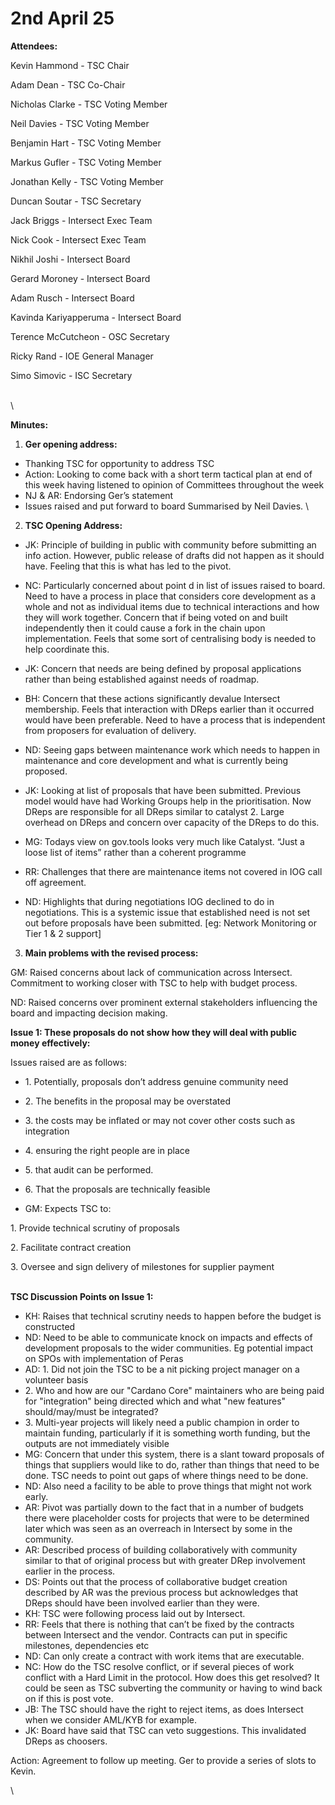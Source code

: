 # 2nd April 25

**Attendees:**

Kevin Hammond - TSC Chair

Adam Dean - TSC Co-Chair

Nicholas Clarke - TSC Voting Member

Neil Davies - TSC Voting Member

Benjamin Hart - TSC Voting Member

Markus Gufler - TSC Voting Member

Jonathan Kelly - TSC Voting Member

Duncan Soutar - TSC Secretary



Jack Briggs - Intersect Exec Team

Nick Cook - Intersect Exec Team



Nikhil Joshi - Intersect Board

Gerard Moroney - Intersect Board

Adam Rusch - Intersect Board&#x20;

Kavinda Kariyapperuma - Intersect Board



Terence McCutcheon - OSC Secretary

Ricky Rand - IOE General Manager

Simo Simovic - ISC Secretary

\
\


**Minutes:**

1. **Ger opening address:**

* Thanking TSC for opportunity to address TSC
* Action: Looking to come back with a short term tactical plan at end of this week having listened to opinion of Committees throughout the week
* NJ & AR: Endorsing Ger’s statement
* Issues raised and put forward to board Summarised by Neil Davies.  \


2. **TSC Opening Address:**

* JK: Principle of building in public with community before submitting an info action. However, public release of drafts did not happen as it should have. Feeling that this is what has led to the pivot.&#x20;



* NC: Particularly concerned about point d in list of issues raised to board. Need to have a process in place that considers core development as a whole and not as individual items due to technical interactions and how they will work together. Concern that if being voted on and built independently then it could cause a fork in the chain upon implementation. Feels that some sort of centralising body is needed to help coordinate this.&#x20;



* JK: Concern that needs are being defined by proposal applications rather than being established against needs of roadmap.&#x20;



* BH: Concern that these actions significantly devalue Intersect membership. Feels that interaction with DReps earlier than it occurred would have been preferable. Need to have a process that is independent from proposers for evaluation of delivery.&#x20;



* ND: Seeing gaps between maintenance work which needs to happen in maintenance and core development and what is currently being proposed.&#x20;



* JK: Looking at list of proposals that have been submitted. Previous model would have had Working Groups help in the prioritisation. Now DReps are responsible for all DReps similar to catalyst 2. Large overhead on DReps and concern over capacity of the DReps to do this.&#x20;



* MG: Todays view on gov.tools looks very much like Catalyst. “Just a loose list of items” rather than a coherent programme



* RR: Challenges that there are maintenance items not covered in IOG call off agreement.&#x20;



* ND: Highlights that during negotiations IOG declined to do in negotiations. This is a systemic issue that established need is not set out before proposals have been submitted. \[eg: Network Monitoring or Tier 1 & 2 support]&#x20;



3. **Main problems with the revised process:**

GM: Raised concerns about lack of communication across Intersect. Commitment to working closer with TSC to help with budget process.&#x20;

ND: Raised concerns over prominent external stakeholders influencing the board and impacting decision making.

**Issue 1: These proposals do not show how they will deal with public money effectively:**

Issues raised are as follows:

* 1\. Potentially, proposals don’t address genuine community need&#x20;
* 2\. The benefits in the proposal may be overstated
* 3\. the costs may be inflated or may not cover other costs such as integration
* 4\. ensuring the right people are in place
* 5\. that audit can be performed.&#x20;
* 6\. That the proposals are technically feasible



* GM: Expects TSC to:

1\. Provide technical scrutiny of proposals

2\. Facilitate contract creation

3\. Oversee and sign delivery of milestones for supplier payment

\
**TSC Discussion Points on Issue 1:**

* KH: Raises that technical scrutiny needs to happen before the budget is constructed
* ND: Need to be able to communicate knock on impacts and effects of development proposals to the wider communities. Eg potential impact on SPOs with implementation of Peras
* AD: 1. Did not join the TSC to be a nit picking project manager on a volunteer basis
* 2\. Who and how are our "Cardano Core" maintainers who are being paid for "integration" being directed which and what "new features" should/may/must be integrated?
* 3\. Multi-year projects will likely need a public champion in order to maintain funding, particularly if it is something worth funding, but the outputs are not immediately visible
* MG: Concern that under this system, there is a slant toward proposals of things that suppliers would like to do, rather than things that need to be done.  TSC needs to point out gaps of where things need to be done.&#x20;
* ND: Also need a facility to be able to prove things that might not work early.
* AR: Pivot was partially down to the fact that in a number of budgets there were placeholder costs for projects that were to be determined later which was seen as an overreach in Intersect by some in the community.&#x20;
* AR: Described process of building collaboratively with community similar to that of original process but with greater DRep involvement earlier in the process.&#x20;
* DS: Points out that the process of collaborative budget creation described by AR was the previous process but acknowledges that DReps should have been involved earlier than they were.
* KH: TSC were following process laid out by Intersect.&#x20;
* RR: Feels that there is nothing that can’t be fixed by the contracts between Intersect and the vendor. Contracts can put in specific milestones, dependencies etc
* ND: Can only create a contract with work items that are executable.&#x20;
* NC: How do the TSC resolve conflict, or if several pieces of work conflict with a Hard Limit in the protocol. How does this get resolved? It could be seen as TSC subverting the community or having to wind back on if this is post vote.&#x20;
* JB: The TSC should have the right to reject items, as does Intersect when we consider AML/KYB for example.&#x20;
* JK: Board have said that TSC can veto suggestions. This invalidated DReps as choosers.&#x20;



Action: Agreement to follow up meeting. Ger to provide a series of slots to Kevin.&#x20;

\
